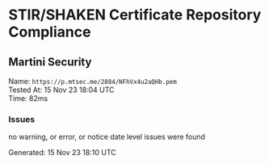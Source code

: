 # STIR/SHAKEN Certificate Repository Compliance

## Martini Security

Name: `https://p.mtsec.me/2884/NFhVx4u2aQHb.pem`\
Tested At: 15 Nov 23 18:04 UTC\
Time: 82ms

### Issues

no warning, or error, or notice date level issues were found

Generated: 15 Nov 23 18:10 UTC